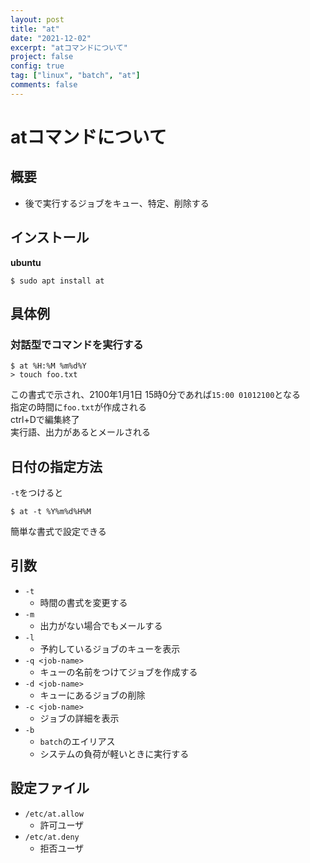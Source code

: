 ```yaml
---
layout: post
title: "at"
date: "2021-12-02"
excerpt: "atコマンドについて"
project: false
config: true
tag: ["linux", "batch", "at"]
comments: false
---
```


# atコマンドについて

## 概要
 - 後で実行するジョブをキュー、特定、削除する

## インストール

**ubuntu**  
```console
$ sudo apt install at
```
## 具体例

### 対話型でコマンドを実行する

```console
$ at %H:%M %m%d%Y
> touch foo.txt
```
この書式で示され、2100年1月1日 15時0分であれば`15:00 01012100`となる  
指定の時間に`foo.txt`が作成される  
ctrl+Dで編集終了  
実行語、出力があるとメールされる  

## 日付の指定方法
`-t`をつけると
```console
$ at -t %Y%m%d%H%M
```
簡単な書式で設定できる

## 引数
 - `-t`
   - 時間の書式を変更する
 - `-m`
   - 出力がない場合でもメールする
 - `-l`
   - 予約しているジョブのキューを表示
 - `-q <job-name>`
   - キューの名前をつけてジョブを作成する
 - `-d <job-name>`
   - キューにあるジョブの削除
 - `-c <job-name>`
   - ジョブの詳細を表示
 - `-b`
   - `batch`のエイリアス
   - システムの負荷が軽いときに実行する

## 設定ファイル
 - `/etc/at.allow`
   - 許可ユーザ
 - `/etc/at.deny`
   - 拒否ユーザ
